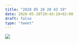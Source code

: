 ```yaml
---
title: "2020 05 28 20 43 19"
date: 2020-05-28T20:43:19+02:00
draft: false
type: "tweet"
---
```


![](/img/IMG_1142.jpg)
